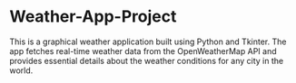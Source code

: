 # Weather-App-Project
This is a graphical weather application built using Python and Tkinter. The app fetches real-time weather data from the OpenWeatherMap API and provides essential details about the weather conditions for any city in the world.

